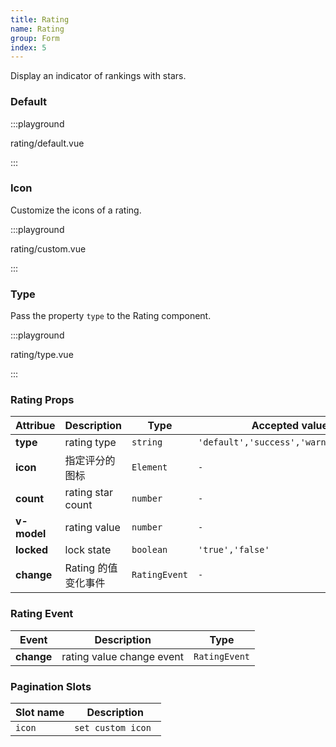 ```yaml
---
title: Rating
name: Rating
group: Form
index: 5
---
```


Display an indicator of rankings with stars.

### Default

:::playground

rating/default.vue

:::

### Icon

Customize the icons of a rating.

:::playground

rating/custom.vue

:::

### Type

Pass the property `type` to the Rating component.

:::playground

rating/type.vue

:::

### Rating Props

| Attribue    | Description         | Type          | Accepted values                         | Default   |
| ----------- | ------------------- | ------------- | --------------------------------------- | --------- |
| **type**    | rating type         | `string`      | `'default','success','warning','error'` | `default` |
| **icon**    | 指定评分的图标      | `Element`     | `-`                                     | `-`       |
| **count**   | rating star count   | `number`      | `-`                                     | `5`       |
| **v-model** | rating value        | `number`      | `-`                                     | `0`       |
| **locked**  | lock state          | `boolean`     | `'true','false'`                        | `false`   |
| **change**  | Rating 的值变化事件 | `RatingEvent` | `-`                                     | `-`       |

### Rating Event

| Event      | Description               | Type          |
| ---------- | ------------------------- | ------------- |
| **change** | rating value change event | `RatingEvent` |

### Pagination Slots

| Slot name | Description        |
| --------- | ------------------ |
| `icon`    | `set custom icon ` |
